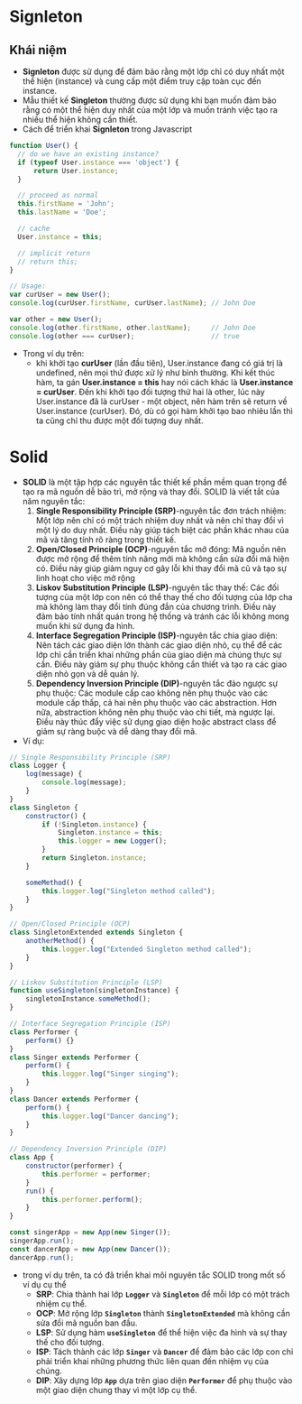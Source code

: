 # Signleton
## Khái niệm 
- **Signleton** được sử dụng để đảm bảo rằng một lớp chỉ có duy nhất một thể hiện (instance) và cung cấp một điểm truy cập toàn cục đến instance.
- Mẫu thiết kế **Singleton** thường được sử dụng khi bạn muốn đảm bảo rằng có một thể hiện duy nhất của một lớp và muốn tránh việc tạo ra nhiều thể hiện không cần thiết.
- Cách để triển khai **Signleton** trong Javascript
```js
function User() {  
  // do we have an existing instance?
  if (typeof User.instance === 'object') {
      return User.instance;
  }

  // proceed as normal
  this.firstName = 'John';
  this.lastName = 'Doe';

  // cache
  User.instance = this;

  // implicit return
  // return this;
}

// Usage:
var curUser = new User();
console.log(curUser.firstName, curUser.lastName); // John Doe

var other = new User();
console.log(other.firstName, other.lastName);     // John Doe
console.log(other === curUser);                   // true
```
- Trong ví dụ trên:
	- khi khởi tạo **curUser** (lần đầu tiên), User.instance đang có giá trị là undefined, nên mọi thứ được xử lý như bình thường. Khi kết thúc hàm, ta gán **User.instance = this** hay nói cách khác là **User.instance = curUser**. Đến khi khởi tạo đối tượng thứ hai là other, lúc này User.instance đã là curUser - một object, nên hàm trên sẽ return về User.instance (curUser). Đó, dù có gọi hàm khởi tạo bao nhiêu lần thì ta cũng chỉ thu được một đối tượng duy nhất.
# Solid
 - **SOLID** là một tập hợp các nguyên tắc thiết kế phần mềm quan trọng để tạo ra mã nguồn dễ bảo trì, mở rộng và thay đổi. SOLID là viết tắt của năm nguyên tắc: 
	 1. **Single Responsibility Principle (SRP)**-nguyên tắc đơn trách nhiệm: Một lớp nên chỉ có một trách nhiệm duy nhất và nên chỉ thay đổi vì một lý do duy nhất. Điều này giúp tách biệt các phần khác nhau của mã và tăng tính rõ ràng trong thiết kế.
	 2. **Open/Closed Principle (OCP)**-nguyên tắc mở đóng: Mã nguồn nên được mở rộng để thêm tính năng mới mà không cần sửa đổi mã hiện có. Điều này giúp giảm nguy cơ gây lỗi khi thay đổi mã cũ và tạo sự linh hoạt cho việc mở rộng
	 3. **Liskov Substitution Principle (LSP)**-nguyên tắc thay thế: Các đối tượng của một lớp con nên có thể thay thế cho đối tượng của lớp cha mà không làm thay đổi tính đúng đắn của chương trình. Điều này đảm bảo tính nhất quán trong hệ thống và tránh các lỗi không mong muốn khi sử dụng đa hình.
	 4. **Interface Segregation Principle (ISP)**-nguyên tắc chia giao diện: Nên tách các giao diện lớn thành các giao diện nhỏ, cụ thể để các lớp chỉ cần triển khai những phần của giao diện mà chúng thực sự cần. Điều này giảm sự phụ thuộc không cần thiết và tạo ra các giao diện nhỏ gọn và dễ quản lý.
	 5. **Dependency Inversion Principle (DIP)**-nguyên tắc đảo ngược sự phụ thuộc: Các module cấp cao không nên phụ thuộc vào các module cấp thấp, cả hai nên phụ thuộc vào các abstraction. Hơn nữa, abstraction không nên phụ thuộc vào chi tiết, mà ngược lại. Điều này thúc đẩy việc sử dụng giao diện hoặc abstract class để giảm sự ràng buộc và dễ dàng thay đổi mã.
- Ví dụ:
```js
// Single Responsibility Principle (SRP)
class Logger {
    log(message) {
        console.log(message);
    }
}
class Singleton {
    constructor() {
        if (!Singleton.instance) {
            Singleton.instance = this;
            this.logger = new Logger();
        }
        return Singleton.instance;
    }

    someMethod() {
        this.logger.log("Singleton method called");
    }
}

// Open/Closed Principle (OCP)
class SingletonExtended extends Singleton {
    anotherMethod() {
        this.logger.log("Extended Singleton method called");
    }
}

// Liskov Substitution Principle (LSP)
function useSingleton(singletonInstance) {
    singletonInstance.someMethod();
}

// Interface Segregation Principle (ISP)
class Performer {
    perform() {}
}
class Singer extends Performer {
    perform() {
        this.logger.log("Singer singing");
    }
}
class Dancer extends Performer {
    perform() {
        this.logger.log("Dancer dancing");
    }
}

// Dependency Inversion Principle (DIP)
class App {
    constructor(performer) {
        this.performer = performer;
    }
    run() {
        this.performer.perform();
    }
}

const singerApp = new App(new Singer());
singerApp.run();
const dancerApp = new App(new Dancer());
dancerApp.run();
```
- trong ví dụ trên, ta có đã triển khai môi nguyên tắc SOLID trong mốt số ví dụ cụ thể
	- **SRP**: Chia thành hai lớp **`Logger`** và **`Singleton`** để mỗi lớp có một trách nhiệm cụ thể.
	- **OCP**: Mở rộng lớp **`Singleton`** thành **`SingletonExtended`** mà không cần sửa đổi mã nguồn ban đầu.
	- **LSP**: Sử dụng hàm **`useSingleton`** để thể hiện việc đa hình và sự thay thế cho đối tượng.
	- **ISP**: Tách thành các lớp **`Singer`** và **`Dancer`** để đảm bảo các lớp con chỉ phải triển khai những phương thức liên quan đến nhiệm vụ của chúng.
	- **DIP**: Xây dựng lớp **`App`** dựa trên giao diện **`Performer`** để phụ thuộc vào một giao diện chung thay vì một lớp cụ thể.